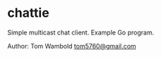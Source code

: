 chattie
=======

Simple multicast chat client.  Example Go program.

Author: Tom Wambold <tom5760@gmail.com>
